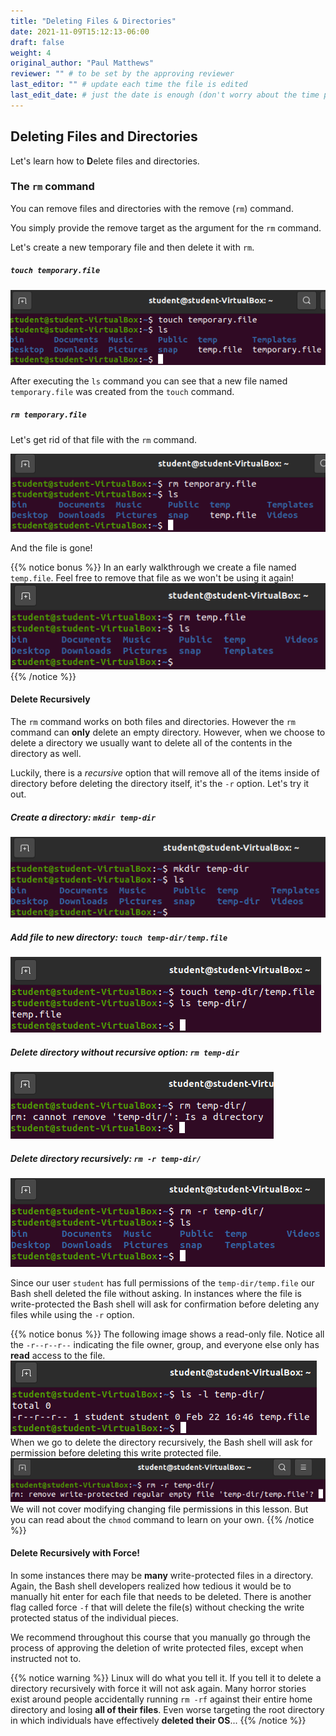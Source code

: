 ```yaml
---
title: "Deleting Files & Directories"
date: 2021-11-09T15:12:13-06:00
draft: false
weight: 4
original_author: "Paul Matthews" 
reviewer: "" # to be set by the approving reviewer
last_editor: "" # update each time the file is edited
last_edit_date: # just the date is enough (don't worry about the time portion)
---
```


## Deleting Files and Directories

Let's learn how to **D**elete files and directories.

### The `rm` command

You can remove files and directories with the remove (`rm`) command.

You simply provide the remove target as the argument for the `rm` command.

Let's create a new temporary file and then delete it with `rm`.

##### `touch temporary.file`

![touch temporary file](pictures/touch-temporary-file.png)

After executing the `ls` command you can see that a new file named `temporary.file` was created from the `touch` command.

##### `rm temporary.file`

Let's get rid of that file with the `rm` command.

![rm temporary file](pictures/rm-temporary-file.png)

And the file is gone!

{{% notice bonus %}}
In an early walkthrough we create a file named `temp.file`. Feel free to remove that file as we won't be using it again!
![rm temp file](pictures/rm-temp-file.png)
{{% /notice %}}

#### Delete Recursively

The `rm` command works on both files and directories. However the `rm` command can **only** delete an empty directory. However, when we choose to delete a directory we usually want to delete all of the contents in the directory as well.

Luckily, there is a *recursive* option that will remove all of the items inside of directory before deleting the directory itself, it's the `-r` option. Let's try it out.

##### Create a directory: `mkdir temp-dir`

![mkdir temp-dir](pictures/mkdir-temp-dir.png)

##### Add file to new directory: `touch temp-dir/temp.file`

![touch temp-file](pictures/touch-temp-file.png)

##### Delete directory without recursive option: `rm temp-dir`

![rm temp-dir](pictures/rm-temp-dir.png)

##### Delete directory recursively: `rm -r temp-dir/` 

![rm temp-dir recursively](pictures/rm-temp-dir-recursively.png)

Since our user `student` has full permissions of the `temp-dir/temp.file` our Bash shell deleted the file without asking. In instances where the file is write-protected the Bash shell will ask for confirmation before deleting any files while using the `-r` option.

{{% notice bonus %}}
The following image shows a read-only file. Notice all the `-r--r--r--` indicating the file owner, group, and everyone else only has **read** access to the file.
![ls -l temp-dir](pictures/ls-l-temp-dir.png)
When we go to delete the directory recursively, the Bash shell will ask for permission before deleting this write protected file.
![rm -r temp-dir write protected](pictures/rm-r-temp-dir-write-protected.png)
We will not cover modifying changing file permissions in this lesson. But you can read about the `chmod` command to learn on your own.
{{% /notice %}}

#### Delete Recursively with Force!

In some instances there may be **many** write-protected files in a directory. Again, the Bash shell developers realized how tedious it would be to manually hit enter for each file that needs to be deleted. There is another flag called force `-f` that will delete the file(s) without checking the write protected status of the individual pieces.

We recommend throughout this course that you manually go through the process of approving the deletion of write protected files, except when instructed not to.

{{% notice warning %}}
Linux will do what you tell it. If you tell it to delete a directory recursively with force it will not ask again. Many horror stories exist around people accidentally running `rm -rf` against their entire home directory and losing **all of their files**. Even worse targeting the root directory in which individuals have effectively **deleted their OS**...
{{% /notice %}}